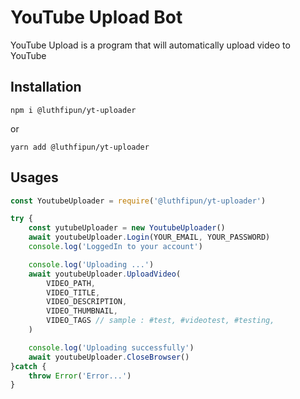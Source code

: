 # YouTube Upload Bot

YouTube Upload is a program that will automatically upload video to YouTube

## Installation
```shell
npm i @luthfipun/yt-uploader
```
or
```shell
yarn add @luthfipun/yt-uploader
```

## Usages

```js
const YoutubeUploader = require('@luthfipun/yt-uploader')

try {
    const yutubeUploader = new YoutubeUploader()
    await youtubeUploader.Login(YOUR_EMAIL, YOUR_PASSWORD)
    console.log('LoggedIn to your account')

    console.log('Uploading ...')
    await youtubeUploader.UploadVideo(
        VIDEO_PATH,
        VIDEO_TITLE,
        VIDEO_DESCRIPTION,
        VIDEO_THUMBNAIL,
        VIDEO_TAGS // sample : #test, #videotest, #testing,
    )

    console.log('Uploading successfully')
    await youtubeUploader.CloseBrowser()
}catch {
    throw Error('Error...')
}
```